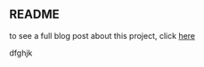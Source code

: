 ## README

to see a full blog post about this project, click [here](https://miiklee.github.io/2022/02/14/Mod1-Part2.html)

dfghjk
